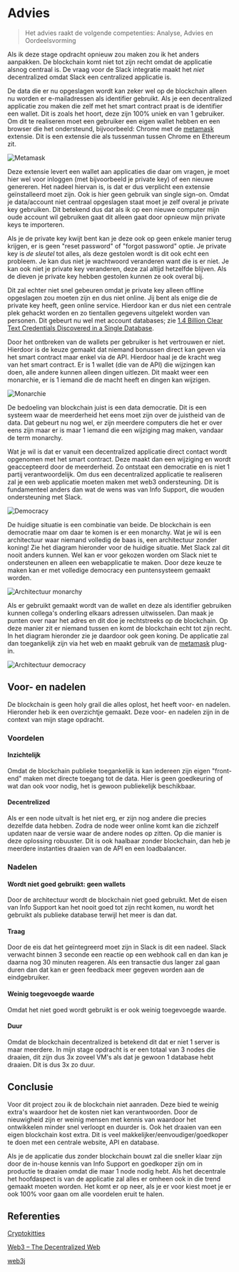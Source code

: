 # Advies

> Het advies raakt de volgende competenties: Analyse, Advies en Oordeelsvorming

Als ik deze stage opdracht opnieuw zou maken zou ik het anders aanpakken. De blockchain komt niet tot zijn recht omdat de applicatie alsnog centraal is. De vraag voor de Slack integratie maakt het _niet_ decentralized omdat Slack een centralized applicatie is.

De data die er nu opgeslagen wordt kan zeker wel op de blockchain alleen nu worden er e-mailadressen als identifier gebruikt. Als je een decentralized applicatie zou maken die zelf met het smart contract praat is de identifier een wallet. Dit is zoals het hoort, deze zijn 100% uniek en van 1 gebruiker. Om dit te realiseren moet een gebruiker een eigen wallet hebben en een browser die het ondersteund, bijvoorbeeld: Chrome met de [metamask][1] extensie. Dit is een extensie die als tussenman tussen Chrome en Ethereum zit.

![Metamask](./img/ethereum-metamask-chrome.png)

Deze extensie levert een wallet aan applicaties die daar om vragen, je moet hier wel voor inloggen (met bijvoorbeeld je private key) of een nieuwe genereren. Het nadeel hiervan is, is dat er dus verplicht een extensie geïnstalleerd moet zijn. Ook is hier geen gebruik van single sign-on. Omdat je data/account niet centraal opgeslagen staat moet je zelf overal je private key gebruiken. Dit betekend dus dat als ik op een nieuwe computer mijn oude account wil gebruiken gaat dit alleen gaat door opnieuw mijn private keys te importeren.

Als je de private key kwijt bent kan je deze ook op geen enkele manier terug krijgen, er is geen "reset password" of "forgot password" optie. Je private key is _de sleutel_ tot alles, als deze gestolen wordt is dit ook echt een probleem. Je kan dus niet je wachtwoord veranderen want die is er niet. Je kan ook niet je private key veranderen, deze zal altijd hetzelfde blijven. Als de dieven je private key hebben gestolen kunnen ze ook overal bij.

Dit zal echter niet snel gebeuren omdat je private key alleen offline opgeslagen zou moeten zijn en dus niet online. Jij bent als enige die de private key heeft, geen online service. Hierdoor kan er dus niet een centrale plek gehackt worden en zo tientallen gegevens uitgelekt worden van personen. Dit gebeurt nu wel met account databases; zie [1.4 Billion Clear Text Credentials Discovered in a Single Database][2].

Door het ontbreken van de wallets per gebruiker is het vertrouwen er niet. Hierdoor is de keuze gemaakt dat niemand bonussen direct kan geven via het smart contract maar enkel via de API. Hierdoor haal je de kracht weg van het smart contract. Er is 1 wallet (die van de API) die wijzingen kan doen, alle andere kunnen alleen dingen uitlezen. Dit maakt weer een monarchie, er is 1 iemand die de macht heeft en dingen kan wijzigen.

![Monarchie](./img/monarchy.png)

De bedoeling van blockchain juist is een data democratie. Dit is een systeem waar de meerderheid het eens moet zijn over de juistheid van de data. Dat gebeurt nu nog wel, er zijn meerdere computers die het er over eens zijn maar er is maar 1 iemand die een wijziging mag maken, vandaar de term monarchy.

Wat je wil is dat er vanuit een decentralized applicatie direct contact wordt opgenomen met het smart contract. Deze maakt dan een wijziging en wordt geaccepteerd door de meerderheid. Zo ontstaat een democratie en is niet 1 partij verantwoordelijk. Om dus een decentralized applicatie te realiseren zal je een web applicatie moeten maken met web3 ondersteuning. Dit is fundamenteel anders dan wat de wens was van Info Support, die wouden ondersteuning met Slack.

![Democracy](./img/democracy.png)

De huidige situatie is een combinatie van beide. De blockchain is een democratie maar om daar te komen is er een monarchy. Wat je wil is een architectuur waar niemand volledig de baas is, een architectuur zonder koning! Zie het diagram hieronder voor de huidige situatie. Met Slack zal dit nooit anders kunnen. Wel kan er voor gekozen worden om Slack niet te ondersteunen en alleen een webapplicatie te maken. Door deze keuze te maken kan er met volledige democracy een puntensysteem gemaakt worden.

![Architectuur monarchy](./img/architectuur-monarchy.png)

Als er gebruikt gemaakt wordt van de wallet en deze als identifier gebruiken kunnen collega's onderling elkaars adressen uitwisselen. Dan maak je punten over naar het adres en dit doe je rechtstreeks op de blockchain. Op deze manier zit er niemand tussen en komt de blockchain echt tot zijn recht. In het diagram hieronder zie je daardoor ook geen koning. De applicatie zal dan toegankelijk zijn via het web en maakt gebruik van de [metamask][1] plug-in.

![Architectuur democracy](./img/architectuur-democracy.png)

## Voor- en nadelen

De blockchain is geen holy grail die alles oplost, het heeft voor- en nadelen. Hieronder heb ik een overzichtje gemaakt. Deze voor- en nadelen zijn in de context van mijn stage opdracht.

### Voordelen

#### Inzichtelijk

Omdat de blockchain publieke toegankelijk is kan iedereen zijn eigen "front-end" maken met directe toegang tot de data. Hier is geen goedkeuring of wat dan ook voor nodig, het is gewoon publiekelijk beschikbaar.

#### Decentrelized

Als er een node uitvalt is het niet erg, er zijn nog andere die precies dezelfde data hebben. Zodra de node weer online komt kan die zichzelf updaten naar de versie waar de andere nodes op zitten. Op die manier is deze oplossing robuuster. Dit is ook haalbaar zonder blockchain, dan heb je meerdere instanties draaien van de API en een loadbalancer.

### Nadelen

#### Wordt niet goed gebruikt: geen wallets

Door de architectuur wordt de blockchain niet goed gebruikt. Met de eisen van Info Support kan het nooit goed tot zijn recht komen, nu wordt het gebruikt als publieke database terwijl het meer is dan dat.

#### Traag

Door de eis dat het geïntegreerd moet zijn in Slack is dit een nadeel. Slack verwacht binnen 3 seconde een reactie op een webhook call en dan kan je daarna nog 30 minuten reageren. Als een transactie dus langer zal gaan duren dan dat kan er geen feedback meer gegeven worden aan de eindgebruiker.

#### Weinig toegevoegde waarde

Omdat het niet goed wordt gebruikt is er ook weinig toegevoegde waarde.

#### Duur

Omdat de blockchain decentralized is betekend dit dat er niet 1 server is maar meerdere. In mijn stage opdracht is er een totaal van 3 nodes die draaien, dit zijn dus 3x zoveel VM's als dat je gewoon 1 database hebt draaien. Dit is dus 3x zo duur.

## Conclusie

Voor dit project zou ik de blockchain niet aanraden. Deze bied te weinig extra's waardoor het de kosten niet kan verantwoorden. Door de nieuwigheid zijn er weinig mensen met kennis van waardoor het ontwikkelen minder snel verloopt en duurder is. Ook het draaien van een eigen blockchain kost extra. Dit is veel makkelijker/eenvoudiger/goedkoper te doen met een centrale website, API en database.

Als je de applicatie dus zonder blockchain bouwt zal die sneller klaar zijn door de in-house kennis van Info Support en goedkoper zijn om in productie te draaien omdat die maar 1 node nodig hebt. Als het decentrale het hoofdaspect is van de applicatie zal alles er omheen ook in die trend gemaakt moeten worden. Het komt er op neer, als je er voor kiest moet je er ook 100% voor gaan om alle voordelen eruit te halen.

## Referenties

[Cryptokitties](https://www.cryptokitties.co)

[Web3 – The Decentralized Web](https://blockchainhub.net/web3-decentralized-web/)

[web3j](http://web3j.io)

[1]: https://metamask.io/
[2]: https://medium.com/4iqdelvedeep/1-4-billion-clear-text-credentials-discovered-in-a-single-database-3131d0a1ae14
